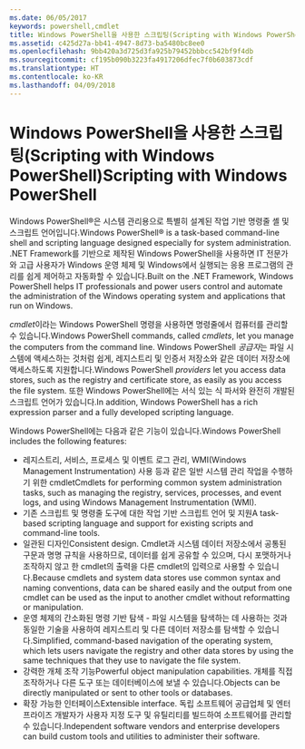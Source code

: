 ```yaml
---
ms.date: 06/05/2017
keywords: powershell,cmdlet
title: Windows PowerShell을 사용한 스크립팅(Scripting with Windows PowerShell)
ms.assetid: c425d27a-bb41-4947-8d73-ba5480bc8ee0
ms.openlocfilehash: 9bb420a3d725d3fa925b79452bbbcc542bf9f4db
ms.sourcegitcommit: cf195b090b3223fa4917206dfec7f0b603873cdf
ms.translationtype: HT
ms.contentlocale: ko-KR
ms.lasthandoff: 04/09/2018
---
```

# <a name="scripting-with-windows-powershell"></a><span data-ttu-id="da6f8-103">Windows PowerShell을 사용한 스크립팅(Scripting with Windows PowerShell)</span><span class="sxs-lookup"><span data-stu-id="da6f8-103">Scripting with Windows PowerShell</span></span>

<span data-ttu-id="da6f8-104">Windows PowerShell®은 시스템 관리용으로 특별히 설계된 작업 기반 명령줄 셸 및 스크립트 언어입니다.</span><span class="sxs-lookup"><span data-stu-id="da6f8-104">Windows PowerShell® is a task-based command-line shell and scripting language designed especially for system administration.</span></span> <span data-ttu-id="da6f8-105">.NET Framework를 기반으로 제작된 Windows PowerShell을 사용하면 IT 전문가와 고급 사용자가 Windows 운영 체제 및 Windows에서 실행되는 응용 프로그램의 관리를 쉽게 제어하고 자동화할 수 있습니다.</span><span class="sxs-lookup"><span data-stu-id="da6f8-105">Built on the .NET Framework, Windows PowerShell helps IT professionals and power users control and automate the administration of the Windows operating system and applications that run on Windows.</span></span>

<span data-ttu-id="da6f8-106">*cmdlet*이라는 Windows PowerShell 명령을 사용하면 명령줄에서 컴퓨터를 관리할 수 있습니다.</span><span class="sxs-lookup"><span data-stu-id="da6f8-106">Windows PowerShell commands, called *cmdlets*, let you manage the computers from the command line.</span></span> <span data-ttu-id="da6f8-107">Windows PowerShell *공급자*는 파일 시스템에 액세스하는 것처럼 쉽게, 레지스트리 및 인증서 저장소와 같은 데이터 저장소에 액세스하도록 지원합니다.</span><span class="sxs-lookup"><span data-stu-id="da6f8-107">Windows PowerShell *providers* let you access data stores, such as the registry and certificate store, as easily as you access the file system.</span></span> <span data-ttu-id="da6f8-108">또한 Windows PowerShell에는 서식 있는 식 파서와 완전히 개발된 스크립트 언어가 있습니다.</span><span class="sxs-lookup"><span data-stu-id="da6f8-108">In addition, Windows PowerShell has a rich expression parser and a fully developed scripting language.</span></span>

<span data-ttu-id="da6f8-109">Windows PowerShell에는 다음과 같은 기능이 있습니다.</span><span class="sxs-lookup"><span data-stu-id="da6f8-109">Windows PowerShell includes the following features:</span></span>

- <span data-ttu-id="da6f8-110">레지스트리, 서비스, 프로세스 및 이벤트 로그 관리, WMI(Windows Management Instrumentation) 사용 등과 같은 일반 시스템 관리 작업을 수행하기 위한 cmdlet</span><span class="sxs-lookup"><span data-stu-id="da6f8-110">Cmdlets for performing common system administration tasks, such as managing the registry, services, processes, and event logs, and using Windows Management Instrumentation (WMI).</span></span>
- <span data-ttu-id="da6f8-111">기존 스크립트 및 명령줄 도구에 대한 작업 기반 스크립트 언어 및 지원</span><span class="sxs-lookup"><span data-stu-id="da6f8-111">A task-based scripting language and support for existing scripts and command-line tools.</span></span>
- <span data-ttu-id="da6f8-112">일관된 디자인</span><span class="sxs-lookup"><span data-stu-id="da6f8-112">Consistent design.</span></span> <span data-ttu-id="da6f8-113">Cmdlet과 시스템 데이터 저장소에서 공통된 구문과 명명 규칙을 사용하므로, 데이터를 쉽게 공유할 수 있으며, 다시 포맷하거나 조작하지 않고 한 cmdlet의 출력을 다른 cmdlet의 입력으로 사용할 수 있습니다.</span><span class="sxs-lookup"><span data-stu-id="da6f8-113">Because cmdlets and system data stores use common syntax and naming conventions, data can be shared easily and the output from one cmdlet can be used as the input to another cmdlet without reformatting or manipulation.</span></span>
- <span data-ttu-id="da6f8-114">운영 체제의 간소화된 명령 기반 탐색 - 파일 시스템을 탐색하는 데 사용하는 것과 동일한 기술을 사용하여 레지스트리 및 다른 데이터 저장소를 탐색할 수 있습니다.</span><span class="sxs-lookup"><span data-stu-id="da6f8-114">Simplified, command-based navigation of the operating system, which lets users navigate the registry and other data stores by using the same techniques that they use to navigate the file system.</span></span>
- <span data-ttu-id="da6f8-115">강력한 개체 조작 기능</span><span class="sxs-lookup"><span data-stu-id="da6f8-115">Powerful object manipulation capabilities.</span></span> <span data-ttu-id="da6f8-116">개체를 직접 조작하거나 다른 도구 또는 데이터베이스에 보낼 수 있습니다.</span><span class="sxs-lookup"><span data-stu-id="da6f8-116">Objects can be directly manipulated or sent to other tools or databases.</span></span>
- <span data-ttu-id="da6f8-117">확장 가능한 인터페이스</span><span class="sxs-lookup"><span data-stu-id="da6f8-117">Extensible interface.</span></span> <span data-ttu-id="da6f8-118">독립 소프트웨어 공급업체 및 엔터프라이즈 개발자가 사용자 지정 도구 및 유틸리티를 빌드하여 소프트웨어를 관리할 수 있습니다.</span><span class="sxs-lookup"><span data-stu-id="da6f8-118">Independent software vendors and enterprise developers can build custom tools and utilities to administer their software.</span></span>